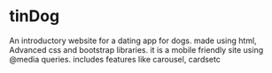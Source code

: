 # tinDog
An introductory website for a dating app for dogs. 
made using html, Advanced css and bootstrap libraries.
it is a mobile friendly site using @media queries.
includes features like carousel, cardsetc
